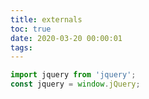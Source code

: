 ```yaml
---
title: externals
toc: true
date: 2020-03-20 00:00:01
tags:
---
```


```js
import jquery from 'jquery';
const jquery = window.jQuery;
```
